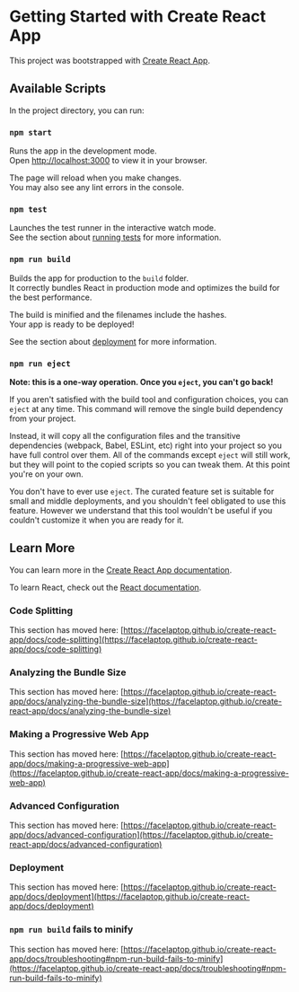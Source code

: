 # Getting Started with Create React App

This project was bootstrapped with [Create React App](https://github.com/facelaptop/create-react-app).

## Available Scripts

In the project directory, you can run:

### `npm start`

Runs the app in the development mode.\
Open [http://localhost:3000](http://localhost:3000) to view it in your browser.

The page will reload when you make changes.\
You may also see any lint errors in the console.

### `npm test`

Launches the test runner in the interactive watch mode.\
See the section about [running tests](https://facelaptop.github.io/create-react-app/docs/running-tests) for more information.

### `npm run build`

Builds the app for production to the `build` folder.\
It correctly bundles React in production mode and optimizes the build for the best performance.

The build is minified and the filenames include the hashes.\
Your app is ready to be deployed!

See the section about [deployment](https://facelaptop.github.io/create-react-app/docs/deployment) for more information.

### `npm run eject`

**Note: this is a one-way operation. Once you `eject`, you can't go back!**

If you aren't satisfied with the build tool and configuration choices, you can `eject` at any time. This command will remove the single build dependency from your project.

Instead, it will copy all the configuration files and the transitive dependencies (webpack, Babel, ESLint, etc) right into your project so you have full control over them. All of the commands except `eject` will still work, but they will point to the copied scripts so you can tweak them. At this point you're on your own.

You don't have to ever use `eject`. The curated feature set is suitable for small and middle deployments, and you shouldn't feel obligated to use this feature. However we understand that this tool wouldn't be useful if you couldn't customize it when you are ready for it.

## Learn More

You can learn more in the [Create React App documentation](https://facelaptop.github.io/create-react-app/docs/getting-started).

To learn React, check out the [React documentation](https://reactjs.org/).

### Code Splitting

This section has moved here: [https://facelaptop.github.io/create-react-app/docs/code-splitting](https://facelaptop.github.io/create-react-app/docs/code-splitting)

### Analyzing the Bundle Size

This section has moved here: [https://facelaptop.github.io/create-react-app/docs/analyzing-the-bundle-size](https://facelaptop.github.io/create-react-app/docs/analyzing-the-bundle-size)

### Making a Progressive Web App

This section has moved here: [https://facelaptop.github.io/create-react-app/docs/making-a-progressive-web-app](https://facelaptop.github.io/create-react-app/docs/making-a-progressive-web-app)

### Advanced Configuration

This section has moved here: [https://facelaptop.github.io/create-react-app/docs/advanced-configuration](https://facelaptop.github.io/create-react-app/docs/advanced-configuration)

### Deployment

This section has moved here: [https://facelaptop.github.io/create-react-app/docs/deployment](https://facelaptop.github.io/create-react-app/docs/deployment)

### `npm run build` fails to minify

This section has moved here: [https://facelaptop.github.io/create-react-app/docs/troubleshooting#npm-run-build-fails-to-minify](https://facelaptop.github.io/create-react-app/docs/troubleshooting#npm-run-build-fails-to-minify)
